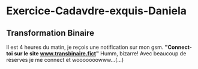 # Exercice-Cadavdre-exquis-Daniela

## Transformation Binaire

Il est 4 heures du matin, je reçois une notification sur mon gsm.
__"Connect-toi sur le site www.transbinaire.fict"__
Humm, bizarre! Avec beaucoup de réserves je me connect et wooooooowww...(...)

